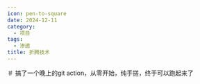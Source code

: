 ```yaml
---
icon: pen-to-square
date: 2024-12-11
category:
  - 项目
tags:
  - 渗透
title: 折腾技术
---
```

＃ 搞了一个晚上的git action，从零开始，纯手搓，终于可以跑起来了